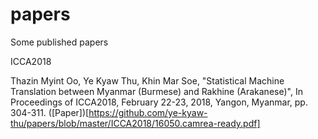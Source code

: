 # papers
Some published papers

ICCA2018

Thazin Myint Oo, Ye Kyaw Thu, Khin Mar Soe, "Statistical Machine Translation between Myanmar (Burmese) and Rakhine (Arakanese)", In Proceedings of ICCA2018, February 22-23, 2018, Yangon, Myanmar, pp. 304-311. ([Paper])[https://github.com/ye-kyaw-thu/papers/blob/master/ICCA2018/16050.camrea-ready.pdf]

